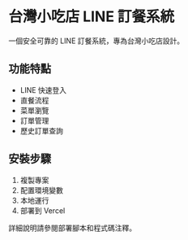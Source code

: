 # 台灣小吃店 LINE 訂餐系統

一個安全可靠的 LINE 訂餐系統，專為台灣小吃店設計。

## 功能特點

- LINE 快速登入
- 直餐流程
- 菜單瀏覽
- 訂單管理
- 歷史訂單查詢

## 安裝步驟

1. 複製專案
2. 配置環境變數
3. 本地運行
4. 部署到 Vercel

詳細說明請參閱部署腳本和程式碼注釋。
